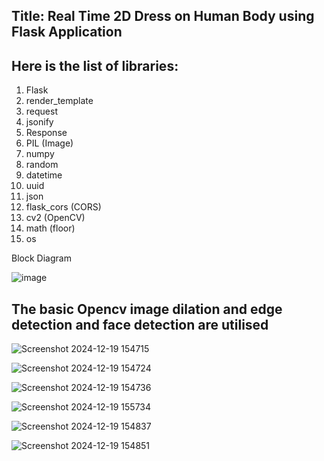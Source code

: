 ## Title: Real Time 2D Dress on Human Body using Flask Application

## Here is the list of libraries:
1. Flask  
2. render_template  
3. request  
4. jsonify  
5. Response  
6. PIL (Image)  
7. numpy  
8. random  
9. datetime  
10. uuid  
11. json  
12. flask_cors (CORS)  
13. cv2 (OpenCV)  
14. math (floor)  
15. os

Block Diagram

![image](https://github.com/user-attachments/assets/e745878d-b2fc-4473-a6e3-d5d93e25df60)

## The basic Opencv image dilation and edge detection and face detection are utilised

![Screenshot 2024-12-19 154715](https://github.com/user-attachments/assets/d5d0da7a-22a1-4863-8362-5139191e8a9b)


![Screenshot 2024-12-19 154724](https://github.com/user-attachments/assets/8af3daec-fc1d-4eb8-824e-ba2ea06743d6)


![Screenshot 2024-12-19 154736](https://github.com/user-attachments/assets/eca3c471-6315-4cd0-9f7f-7db2464bd3c1)


![Screenshot 2024-12-19 155734](https://github.com/user-attachments/assets/c8924f46-1b26-4beb-9e33-3500d5aac978)


![Screenshot 2024-12-19 154837](https://github.com/user-attachments/assets/79de60ce-35ce-4527-931e-e4a8ff660711)



![Screenshot 2024-12-19 154851](https://github.com/user-attachments/assets/1498d5cf-1fa2-4410-be54-b7e16e4ef7c6)

